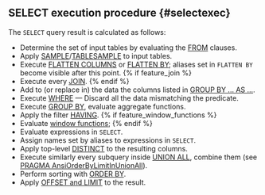 ## SELECT execution procedure {#selectexec}

The `SELECT` query result is calculated as follows:

* Determine the set of input tables by evaluating the [FROM](../../select/from.md) clauses.
* Apply [SAMPLE](../../select/sample.md)/[TABLESAMPLE](../../select/sample.md) to input tables.
* Execute [FLATTEN COLUMNS](../../flatten.md#flatten-columns) or [FLATTEN BY](../../flatten.md); aliases set in `FLATTEN BY` become visible after this point.
{% if feature_join %}
* Execute every [JOIN](../../join.md).
{% endif %}
* Add to (or replace in) the data the columns listed in [GROUP BY ... AS ...](../../group_by.md).
* Execute [WHERE](../../select/where.md) &mdash; Discard all the data mismatching the predicate.
* Execute [GROUP BY](../../group_by.md), evaluate aggregate functions.
* Apply the filter [HAVING](../../group_by.md#having).
{% if feature_window_functions %}
* Evaluate [window functions](../../window.md);
{% endif %}
* Evaluate expressions in `SELECT`.
* Assign names set by aliases to expressions in `SELECT`.
* Apply top-level [DISTINCT](../../select/distinct.md) to the resulting columns.
* Execute similarly every subquery inside [UNION ALL](../../select/union.md#union_all), combine them (see [PRAGMA AnsiOrderByLimitInUnionAll](../../pragma.md#pragmas)).
* Perform sorting with [ORDER BY](../../select/order_by.md).
* Apply [OFFSET and LIMIT](../../select/limit_offset.md) to the result.

